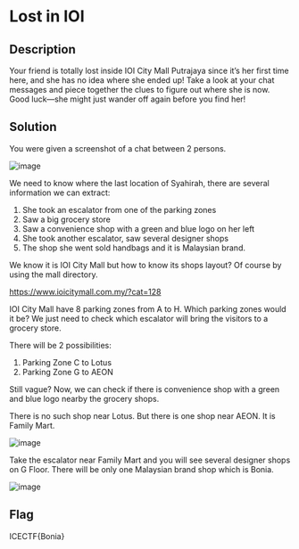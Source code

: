 # **Lost in IOI**

## Description

Your friend is totally lost inside IOI City Mall Putrajaya since it’s her first time here, and she has no idea where she ended up! Take a look at your chat messages and piece together the clues to figure out where she is now. Good luck—she might just wander off again before you find her!

## Solution

You were given a screenshot of a chat between 2 persons.

![image](https://github.com/user-attachments/assets/4acc4308-d779-429e-a4a1-9cf32d605d26)

We need to know where the last location of Syahirah, there are several information we can extract: 

1. She took an escalator from one of the parking zones
2. Saw a big grocery store
3. Saw a convenience shop with a green and blue logo on her left
4. She took another escalator, saw several designer shops
5. The shop she went sold handbags and it is Malaysian brand.

We know it is IOI City Mall but how to know its shops layout? Of course by using the mall directory. 

https://www.ioicitymall.com.my/?cat=128

IOI City Mall have 8 parking zones from A to H. Which parking zones would it be? We just need to check which escalator will bring the visitors to a grocery store. 

There will be 2 possibilities: 

1. Parking Zone C to Lotus
2. Parking Zone G to AEON

Still vague? Now, we can check if there is convenience shop with a green and blue logo nearby the grocery shops. 

There is no such shop near Lotus. But there is one shop near AEON. It is Family Mart. 

![image](https://github.com/user-attachments/assets/46a5f4d8-cc5d-4563-9866-b941f1fa0f22)

Take the escalator near Family Mart and you will see several designer shops on G Floor. There will be only one Malaysian brand shop which is Bonia.

![image](https://github.com/user-attachments/assets/e820f019-e6dd-479d-9840-b8a98c1790ee)

## Flag

ICECTF{Bonia}
